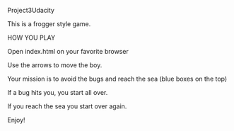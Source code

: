 Project3Udacity

This is a frogger style game.

HOW YOU PLAY

Open index.html on your favorite browser

Use the arrows to move the boy.

Your mission is to avoid the bugs and reach the sea (blue boxes on the top)

If a bug hits you, you start all over.

If you reach the sea you start over again.

Enjoy!
